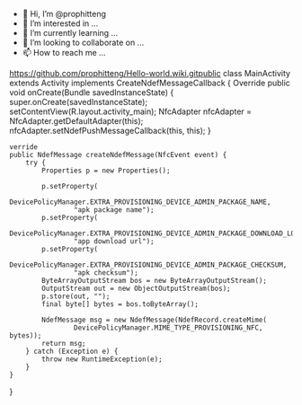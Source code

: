 - 👋 Hi, I’m @prophitteng
- 👀 I’m interested in ...
- 🌱 I’m currently learning ...
- 💞️ I’m looking to collaborate on ...
- 📫 How to reach me ...

<!---
prophitteng/prophitteng is a ✨ special ✨ repository because its `README.md` (this file) appears on your GitHub profile.
You can click the Preview link to take a look at your changes.
--->
https://github.com/prophitteng/Hello-world.wiki.gitpublic class MainActivity extends Activity implements CreateNdefMessageCallback {
    Override
    public void onCreate(Bundle savedInstanceState) {
        super.onCreate(savedInstanceState);
        setContentView(R.layout.activity_main);
        NfcAdapter nfcAdapter = NfcAdapter.getDefaultAdapter(this);
        nfcAdapter.setNdefPushMessageCallback(this, this);
    }

    verride
    public NdefMessage createNdefMessage(NfcEvent event) {
        try {
            Properties p = new Properties();

            p.setProperty(
                    DevicePolicyManager.EXTRA_PROVISIONING_DEVICE_ADMIN_PACKAGE_NAME,
                    "apk package name");
            p.setProperty(
                    DevicePolicyManager.EXTRA_PROVISIONING_DEVICE_ADMIN_PACKAGE_DOWNLOAD_LOCATION,
                    "app download url");
            p.setProperty(
                    DevicePolicyManager.EXTRA_PROVISIONING_DEVICE_ADMIN_PACKAGE_CHECKSUM,
                    "apk checksum");
            ByteArrayOutputStream bos = new ByteArrayOutputStream();
            OutputStream out = new ObjectOutputStream(bos);
            p.store(out, "");
            final byte[] bytes = bos.toByteArray();

            NdefMessage msg = new NdefMessage(NdefRecord.createMime(
                    DevicePolicyManager.MIME_TYPE_PROVISIONING_NFC, bytes));
            return msg;
        } catch (Exception e) {
            throw new RuntimeException(e);
        }
    }
}

